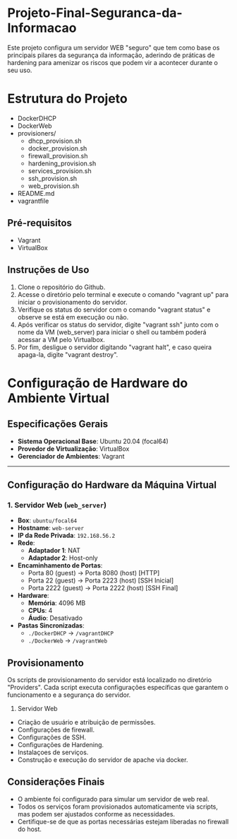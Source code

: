 # Projeto-Final-Seguranca-da-Informacao

Este projeto configura um servidor WEB "seguro" que tem como base os principais pilares da segurança da informação, aderindo de práticas de hardening para amenizar os riscos que podem vir a acontecer durante o seu uso.

# Estrutura do Projeto

- DockerDHCP
- DockerWeb
- provisioners/
	- dhcp_provision.sh
 	- docker_provision.sh
	- firewall_provision.sh
	- hardening_provision.sh
	- services_provision.sh
	- ssh_provision.sh
	- web_provision.sh
- README.md
- vagrantfile

## Pré-requisitos

- Vagrant
- VirtualBox

## Instruções de Uso

1. Clone o repositório do Github.
2. Acesse o diretório pelo terminal e execute o comando "vagrant up" para iniciar o provisionamento do servidor.
3. Verifique os status do servidor com o comando "vagrant status" e observe se está em execução ou não.
4. Após verificar os status do servidor, digite "vagrant ssh" junto com o nome da VM (web_server) para iniciar o shell ou também poderá acessar a VM pelo Virtualbox.
5. Por fim, desligue o servidor digitando "vagrant halt", e caso queira apaga-la, digite "vagrant destroy".

# Configuração de Hardware do Ambiente Virtual

## Especificações Gerais

- **Sistema Operacional Base**: Ubuntu 20.04 (focal64)
- **Provedor de Virtualização**: VirtualBox
- **Gerenciador de Ambientes**: Vagrant

---

## Configuração do Hardware da Máquina Virtual

### 1. Servidor Web (`web_server`)
- **Box**: `ubuntu/focal64`
- **Hostname**: `web-server`
- **IP da Rede Privada**: `192.168.56.2`
- **Rede**:
  - **Adaptador 1**: NAT
  - **Adaptador 2**: Host-only
- **Encaminhamento de Portas**:
  - Porta 80 (guest) -> Porta 8080 (host) [HTTP]
  - Porta 22 (guest) -> Porta 2223 (host) [SSH Inicial]
  - Porta 2222 (guest) -> Porta 2222 (host) [SSH Final]
- **Hardware**:
  - **Memória**: 4096 MB
  - **CPUs**: 4
  - **Áudio**: Desativado
- **Pastas Sincronizadas**:
  - `./DockerDHCP` -> `/vagrantDHCP`
  - `./DockerWeb` -> `/vagrantWeb`

## Provisionamento

Os scripts de provisionamento do servidor está localizado no diretório "Providers". Cada script executa configurações específicas que garantem o funcionamento e a segurança do servidor.

1. Servidor Web
- Criação de usuário e atribuição de permissões.
- Configurações de firewall.
- Configurações de SSH.
- Configurações de Hardening.
- Instalaçoes de serviços.
- Construção e execução do servidor de apache via docker.

## Considerações Finais

 - O ambiente foi configurado para simular um servidor de web real.
 - Todos os serviços foram provisionados automaticamente via scripts, mas podem ser ajustados conforme as necessidades.
 - Certifique-se de que as portas necessárias estejam liberadas no firewall do host.
